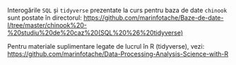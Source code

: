 Interogările `SQL` și `tidyverse` prezentate la curs pentru baza de date `chinook` sunt postate în directorul: 
https://github.com/marinfotache/Baze-de-date-I/tree/master/chinook%20-%20studiu%20de%20caz%20(SQL%20%26%20tidyverse)

Pentru materiale suplimentare legate de lucrul în R (tidyverse), vezi:
https://github.com/marinfotache/Data-Processing-Analysis-Science-with-R

